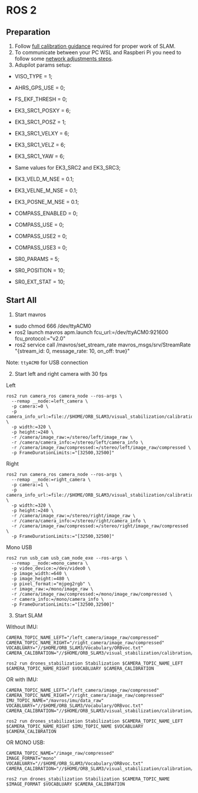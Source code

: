 # ROS 2

## Preparation

1. Follow [full calibration guidance](./calibration/README.md) required for proper work of SLAM.
2. To communicate between your PC WSL and Raspberi Pi you need to follow some [network adjustments steps](./window_network.md).
3. Adupilot params setup:
  - VISO_TYPE = 1;
  - AHRS_GPS_USE = 0;
  - FS_EKF_THRESH = 0;

  - EK3_SRC1_POSXY = 6;
  - EK3_SRC1_POSZ = 1;
  - EK3_SRC1_VELXY = 6;
  - EK3_SRC1_VELZ = 6;
  - EK3_SRC1_YAW = 6;
  - Same values for EK3_SRC2 and EK3_SRC3;

  - EK3_VELD_M_NSE = 0.1;
  - EK3_VELNE_M_NSE = 0.1;
  - EK3_POSNE_M_NSE = 0.1;
  - COMPASS_ENABLED = 0;
  - COMPASS_USE = 0;
  - COMPASS_USE2 = 0;
  - COMPASS_USE3 = 0;

  - SR0_PARAMS = 5;
  - SR0_POSITION = 10;
  - SR0_EXT_STAT = 10;

## Start All

1. Start mavros

- sudo chmod 666 /dev/ttyACM0
- ros2 launch mavros apm.launch fcu_url:=/dev/ttyACM0:921600 fcu_protocol:="v2.0"
- ros2 service call /mavros/set_stream_rate mavros_msgs/srv/StreamRate "{stream_id: 0, message_rate: 10, on_off: true}"

Note: `ttyACM0` for USB connection

2. Start left and right camera with 30 fps

Left
```
ros2 run camera_ros camera_node --ros-args \
  --remap __node:=left_camera \
  -p camera:=0 \
  -p camera_info_url:=file://$HOME/ORB_SLAM3/visual_stabilization/calibration/left.yaml \
  -p width:=320 \
  -p height:=240 \
  -r /camera/image_raw:=/stereo/left/image_raw \
  -r /camera/camera_info:=/stereo/left/camera_info \
  -r /camera/image_raw/compressed:=/stereo/left/image_raw/compressed \
  -p FrameDurationLimits:="[32500,32500]"
```

Right
```
ros2 run camera_ros camera_node --ros-args \
  --remap __node:=right_camera \
  -p camera:=1 \
  -p camera_info_url:=file://$HOME/ORB_SLAM3/visual_stabilization/calibration/right.yaml \
  -p width:=320 \
  -p height:=240 \
  -r /camera/image_raw:=/stereo/right/image_raw \
  -r /camera/camera_info:=/stereo/right/camera_info \
  -r /camera/image_raw/compressed:=/stereo/right/image_raw/compressed \
  -p FrameDurationLimits:="[32500,32500]"
```

Mono USB
```
ros2 run usb_cam usb_cam_node_exe --ros-args \
  --remap __node:=mono_camera \
  -p video_device:=/dev/video0 \
  -p image_width:=640 \
  -p image_height:=480 \
  -p pixel_format:="mjpeg2rgb" \
  -r image_raw:=/mono/image_raw \
  -r /camera/image_raw/compressed:=/mono/image_raw/compressed \
  -r camera_info:=/mono/camera_info \
  -p FrameDurationLimits:="[32500,32500]"
```

3. Start SLAM

Without IMU:
```
CAMERA_TOPIC_NAME_LEFT="/left_camera/image_raw/compressed"
CAMERA_TOPIC_NAME_RIGHT="/right_camera/image_raw/compressed"
VOCABLUARY="//$HOME/ORB_SLAM3/Vocabulary/ORBvoc.txt"
CAMERA_CALIBRATION="//$HOME/ORB_SLAM3/visual_stabilization/calibration/slam_rpi5_stereo_calibration.yaml"

ros2 run drones_stabilization Stabilization $CAMERA_TOPIC_NAME_LEFT $CAMERA_TOPIC_NAME_RIGHT $VOCABLUARY $CAMERA_CALIBRATION
```

OR with IMU:
```
CAMERA_TOPIC_NAME_LEFT="/left_camera/image_raw/compressed"
CAMERA_TOPIC_NAME_RIGHT="/right_camera/image_raw/compressed"
IMU_TOPIC_NAME="/mavros/imu/data_raw"
VOCABLUARY="//$HOME/ORB_SLAM3/Vocabulary/ORBvoc.txt"
CAMERA_CALIBRATION="//$HOME/ORB_SLAM3/visual_stabilization/calibration/slam_rpi5_stereo_calibration.yaml"

ros2 run drones_stabilization Stabilization $CAMERA_TOPIC_NAME_LEFT $CAMERA_TOPIC_NAME_RIGHT $IMU_TOPIC_NAME $VOCABLUARY $CAMERA_CALIBRATION
```

OR MONO USB:
```
CAMERA_TOPIC_NAME="/image_raw/compressed"
IMAGE_FORMAT="mono"
VOCABLUARY="//$HOME/ORB_SLAM3/Vocabulary/ORBvoc.txt"
CAMERA_CALIBRATION="//$HOME/ORB_SLAM3/visual_stabilization/calibration/slam_rpi5_stereo_calibration.yaml"

ros2 run drones_stabilization Stabilization $CAMERA_TOPIC_NAME $IMAGE_FORMAT $VOCABLUARY $CAMERA_CALIBRATION
```